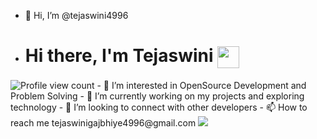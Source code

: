 - 👋 Hi, I’m @tejaswini4996

- # Hi there, I'm Tejaswini <img align="center" src="https://media.giphy.com/media/yxicUANit7fTdEdZgr/giphy.gif" width="35">
<img src="https://komarev.com/ghpvc/?username=tejaswini4996&label=Profile%20views&color=1f6fea&style=plastic" alt="Profile view count"/>
- 👀 I’m interested in OpenSource Development and Problem Solving
- 🌱 I’m currently working on my projects and exploring technology
- 💞️ I’m looking to connect with other developers
- 📫 How to reach me tejaswinigajbhiye4996@gmail.com

<!---
tejaswini4996/tejaswini4996 is a ✨ special ✨ repository because its `README.md` (this file) appears on your GitHub profile.
You can click the Preview link to take a look at your changes.
--->
<picture>
  <source
    srcset="https://github-readme-stats.vercel.app/api?username=tejaswini4996&show_icons=true&theme=Gradient
"
    media="(prefers-color-scheme:Gradient
)"
  />
  <source
    srcset="https://github-readme-stats.vercel.app/api?username=tejaswini4996&show_icons=true&bg_color=00000000"
    media="(prefers-color-scheme: transparent), (prefers-color-scheme: no-preference)"
  />
  <img src="https://github-readme-stats.vercel.app/api?username=tejaswini4996&show_icons=true" />
</picture>






  

